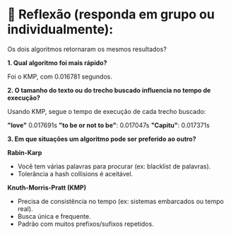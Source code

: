 # 🧩 Reflexão (responda em grupo ou individualmente):

Os dois algoritmos retornaram os mesmos resultados?

**1. Qual algoritmo foi mais rápido?**

Foi o KMP, com 0.016781 segundos.

**2. O tamanho do texto ou do trecho buscado influencia no tempo de execução?**

Usando KMP, segue o tempo de execução de cada trecho buscado:

**"love"** 0.017691s
**"to be or not to be"**: 0.017047s
**"Capitu"**: 0.017371s

**3. Em que situações um algoritmo pode ser preferido ao outro?**

**Rabin-Karp**

- Você tem várias palavras para procurar (ex: blacklist de palavras).
- Tolerância a hash collisions é aceitável.

**Knuth-Morris-Pratt (KMP)**

- Precisa de consistência no tempo (ex: sistemas embarcados ou tempo real).
- Busca única e frequente.
- Padrão com muitos prefixos/sufixos repetidos.
